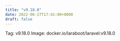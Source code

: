 ```yaml
---
title: "v9.18.0"
date: 2022-06-27T17:41:00+0000
draft: false
---
```


Tag: v9.18.0
Image: docker.io/laraboot/laravel:v9.18.0
